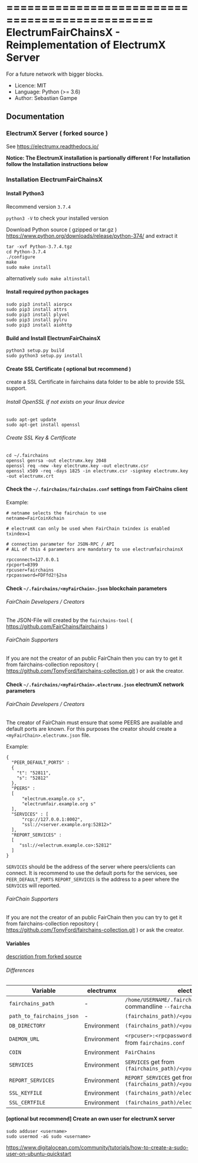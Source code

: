 ===============================================
ElectrumFairChainsX - Reimplementation of ElectrumX Server
===============================================

For a future network with bigger blocks.

* Licence: MIT
* Language: Python (>= 3.6)
* Author: Sebastian Gampe

## Documentation

### ElectrumX Server ( forked source )
See https://electrumx.readthedocs.io/

**Notice: The ElectrumX installation is partionally different ! For Installation follow the Installation instructions below**

### Installation ElectrumFairChainsX

#### Install Python3
Recommend version `3.7.4`

`python3 -V` to check your installed version

Download Python source ( gzipped or tar.gz ) https://www.python.org/downloads/release/python-374/ and extract it
~~~
tar -xvf Python-3.7.4.tgz
cd Python-3.7.4
./configure
make
sudo make install
~~~
alternatively `sudo make altinstall`


#### Install required python packages
~~~
sudo pip3 install aiorpcx
sudo pip3 install attrs
sudo pip3 install plyvel
sudo pip3 install pylru
sudo pip3 install aiohttp
~~~

#### Build and Install ElectrumFairChainsX
~~~
python3 setup.py build
sudo python3 setup.py install
~~~

#### Create SSL Certificate ( optional but recommend )
create a SSL Certificate in fairchains data folder to be able to provide SSL support.

###### Install OpenSSL if not exists on your linux device
~~~
sudo apt-get update
sudo apt-get install openssl
~~~

###### Create SSL Key & Certificate
~~~
cd ~/.fairchains
openssl genrsa -out electrumx.key 2048
openssl req -new -key electrumx.key -out electrumx.csr
openssl x509 -req -days 1825 -in electrumx.csr -signkey electrumx.key -out electrumx.crt
~~~

#### Check the `~/.fairchains/fairchains.conf` settings from FairChains client

Example:
~~~
# netname selects the fairchain to use
netname=FairCoinXchain

# electrumX can only be used when FairChain txindex is enabled
txindex=1

# connection parameter for JSON-RPC / API
# ALL of this 4 parameters are mandatory to use electrumfairchainsX

rpcconnect=127.0.0.1
rpcport=8399
rpcuser=fairchains
rpcpassword=FDFfd2!§2sa
~~~


#### Check `~/.fairchains/<myFairChain>.json` blockchain parameters

###### FairChain Developers / Creators
The JSON-File will created by the `fairchains-tool` ( https://github.com/FairChains/fairchains )

###### FairChain Supporters
If you are not the creator of an public FairChain then you  can try to get it from fairchains-collection repository ( https://github.com/TonyFord/fairchains-collection.git ) or ask the creator.

#### Check `~/.fairchains/<myFairChain>.electrumx.json` electrumX network parameters

###### FairChain Developers / Creators
The creator of FairChain must ensure that some PEERS are available and default ports are known.
For this purposes the creator should create a `<myFairChain>.electrumx.json` file.

Example:
~~~
{
  "PEER_DEFAULT_PORTS" :
  {
    "t": "52811",
    "s": "52812"
  },
  "PEERS" :
  [
      "electrum.example.co s",
      "electrumfair.example.org s"
  ],
  "SERVICES" : [
      "rcp://127.0.0.1:8002",
      "ssl://<server.example.org:52812>"
  ],
  "REPORT_SERVICES" :
  [
     "ssl://<electrum.example.co>:52812"
  ]
}
~~~

`SERVICES` should be the address of the server where peers/clients can connect.
It is recommend to use the default ports for the services, see `PEER_DEFAULT_PORTS`
`REPORT_SERVICES` is the address to a peer where the `SERVICES` will reported.


###### FairChain Supporters
If you are not the creator of an public FairChain then you  can try to get it from fairchains-collection repository ( https://github.com/TonyFord/fairchains-collection.git ) or ask the creator.


#### Variables

[description from forked source](./docs/environment.rst)


###### Differences

| Variable | electrumx | electrumfairchainsx |
| ------ | ------ | ------ |
| `fairchains_path` | - | `/home/USERNAME/.fairchains/`<br>commandline `--fairchains-path <yourpath>` |
| `path_to_fairchains_json` | - | `(fairchains_path)/<your_fairchain_name>.json` |
| `DB_DIRECTORY` | Environment | `(fairchains_path)/<your_fairchain_name>.electrumX` |
| `DAEMON_URL` | Environment | `<rpcuser>:<rpcpassword>@<rpcconnect>:<rpcport>` get from `fairchains.conf` |
| `COIN` | Environment | `FairChains` |
| `SERVICES` | Environment | `SERVICES` get from `(fairchains_path)/<your_fairchain_name>.electrumx.json` |
| `REPORT_SERVICES` | Environment | `REPORT_SERVICES` get from `(fairchains_path)/<your_fairchain_name>.electrumx.json` |
| `SSL_KEYFILE` | Environment | `(fairchains_path)/electrumx.key` |
| `SSL_CERTFILE` | Environment | `(fairchains_path)/electrumx.crt` |


#### [optional but recommend] Create an own user for electrumX server

~~~
sudo adduser <username>
sudo usermod -aG sudo <username>
~~~
https://www.digitalocean.com/community/tutorials/how-to-create-a-sudo-user-on-ubuntu-quickstart
